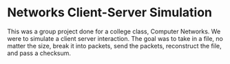# Networks Client-Server Simulation

This was a group project done for a college class, Computer Networks. We were to simulate a client server interaction. The goal was to take in a file, no matter the size, break it into packets, send the packets, reconstruct the file, and pass a checksum. 
